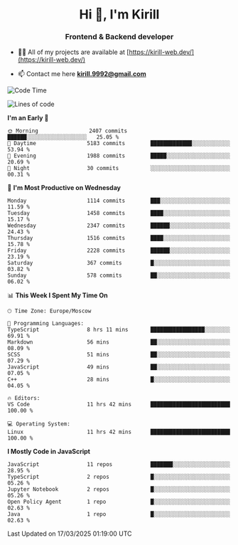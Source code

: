<h1 align="center">Hi 👋, I'm Kirill</h1>
<h3 align="center">Frontend & Backend developer</h3>

- 👨‍💻 All of my projects are available at [https://kirill-web.dev/](https://kirill-web.dev/)

- 📫 Contact me here **kirill.9992@gmail.com**











<!--START_SECTION:waka-->
![Code Time](http://img.shields.io/badge/Code%20Time-2%2C169%20hrs%2017%20mins-blue)

![Lines of code](https://img.shields.io/badge/From%20Hello%20World%20I%27ve%20Written-5.5%20million%20lines%20of%20code-blue)

**I'm an Early 🐤** 

```text
🌞 Morning                2407 commits        ██████░░░░░░░░░░░░░░░░░░░   25.05 % 
🌆 Daytime                5183 commits        █████████████░░░░░░░░░░░░   53.94 % 
🌃 Evening                1988 commits        █████░░░░░░░░░░░░░░░░░░░░   20.69 % 
🌙 Night                  30 commits          ░░░░░░░░░░░░░░░░░░░░░░░░░   00.31 % 
```
📅 **I'm Most Productive on Wednesday** 

```text
Monday                   1114 commits        ███░░░░░░░░░░░░░░░░░░░░░░   11.59 % 
Tuesday                  1458 commits        ████░░░░░░░░░░░░░░░░░░░░░   15.17 % 
Wednesday                2347 commits        ██████░░░░░░░░░░░░░░░░░░░   24.43 % 
Thursday                 1516 commits        ████░░░░░░░░░░░░░░░░░░░░░   15.78 % 
Friday                   2228 commits        ██████░░░░░░░░░░░░░░░░░░░   23.19 % 
Saturday                 367 commits         █░░░░░░░░░░░░░░░░░░░░░░░░   03.82 % 
Sunday                   578 commits         ██░░░░░░░░░░░░░░░░░░░░░░░   06.02 % 
```


📊 **This Week I Spent My Time On** 

```text
🕑︎ Time Zone: Europe/Moscow

💬 Programming Languages: 
TypeScript               8 hrs 11 mins       █████████████████░░░░░░░░   69.91 % 
Markdown                 56 mins             ██░░░░░░░░░░░░░░░░░░░░░░░   08.09 % 
SCSS                     51 mins             ██░░░░░░░░░░░░░░░░░░░░░░░   07.29 % 
JavaScript               49 mins             ██░░░░░░░░░░░░░░░░░░░░░░░   07.05 % 
C++                      28 mins             █░░░░░░░░░░░░░░░░░░░░░░░░   04.05 % 

🔥 Editors: 
VS Code                  11 hrs 42 mins      █████████████████████████   100.00 % 

💻 Operating System: 
Linux                    11 hrs 42 mins      █████████████████████████   100.00 % 
```

**I Mostly Code in JavaScript** 

```text
JavaScript               11 repos            ███████░░░░░░░░░░░░░░░░░░   28.95 % 
TypeScript               2 repos             █░░░░░░░░░░░░░░░░░░░░░░░░   05.26 % 
Jupyter Notebook         2 repos             █░░░░░░░░░░░░░░░░░░░░░░░░   05.26 % 
Open Policy Agent        1 repo              █░░░░░░░░░░░░░░░░░░░░░░░░   02.63 % 
Java                     1 repo              █░░░░░░░░░░░░░░░░░░░░░░░░   02.63 % 
```




 Last Updated on 17/03/2025 01:19:00 UTC
<!--END_SECTION:waka-->
